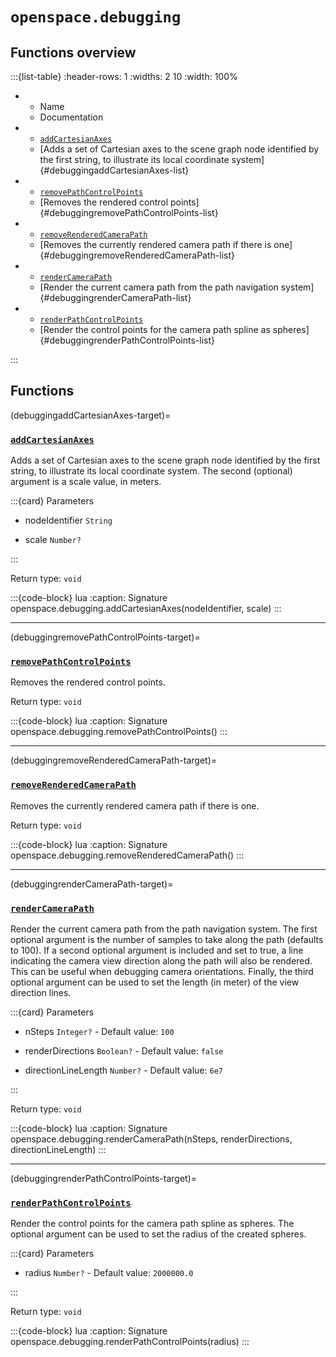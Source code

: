 # `openspace.debugging`
## Functions overview

:::{list-table}
:header-rows: 1
:widths: 2 10
:width: 100%
*   - Name
    - Documentation


*   - [`addCartesianAxes`](#debuggingaddCartesianAxes-target)
    - [Adds a set of Cartesian axes to the scene graph node identified by the first string, to illustrate its local coordinate system]{#debuggingaddCartesianAxes-list}


*   - [`removePathControlPoints`](#debuggingremovePathControlPoints-target)
    - [Removes the rendered control points]{#debuggingremovePathControlPoints-list}


*   - [`removeRenderedCameraPath`](#debuggingremoveRenderedCameraPath-target)
    - [Removes the currently rendered camera path if there is one]{#debuggingremoveRenderedCameraPath-list}


*   - [`renderCameraPath`](#debuggingrenderCameraPath-target)
    - [Render the current camera path from the path navigation system]{#debuggingrenderCameraPath-list}


*   - [`renderPathControlPoints`](#debuggingrenderPathControlPoints-target)
    - [Render the control points for the camera path spline as spheres]{#debuggingrenderPathControlPoints-list}

:::

## Functions

(debuggingaddCartesianAxes-target)=
### [`addCartesianAxes`](#debuggingaddCartesianAxes-list)
Adds a set of Cartesian axes to the scene graph node identified by the first string, to illustrate its local coordinate system. The second (optional) argument is a scale value, in meters.


:::{card} Parameters


* nodeIdentifier `String` 



* scale `Number?` 


:::

Return type: `void` 

:::{code-block} lua
:caption: Signature
openspace.debugging.addCartesianAxes(nodeIdentifier, scale)
:::
___

(debuggingremovePathControlPoints-target)=
### [`removePathControlPoints`](#debuggingremovePathControlPoints-list)
Removes the rendered control points.


Return type: `void` 

:::{code-block} lua
:caption: Signature
openspace.debugging.removePathControlPoints()
:::
___

(debuggingremoveRenderedCameraPath-target)=
### [`removeRenderedCameraPath`](#debuggingremoveRenderedCameraPath-list)
Removes the currently rendered camera path if there is one.


Return type: `void` 

:::{code-block} lua
:caption: Signature
openspace.debugging.removeRenderedCameraPath()
:::
___

(debuggingrenderCameraPath-target)=
### [`renderCameraPath`](#debuggingrenderCameraPath-list)
Render the current camera path from the path navigation system. The first optional argument is the number of samples to take along the path (defaults to 100). If a second optional argument is included and set to true, a line indicating the camera view direction along the path will also be rendered. This can be useful when debugging camera orientations. Finally, the third optional argument can be used to set the length (in meter) of the view direction lines.


:::{card} Parameters


* nSteps `Integer?` - Default value: `100` 



* renderDirections `Boolean?` - Default value: `false` 



* directionLineLength `Number?` - Default value: `6e7` 


:::

Return type: `void` 

:::{code-block} lua
:caption: Signature
openspace.debugging.renderCameraPath(nSteps, renderDirections, directionLineLength)
:::
___

(debuggingrenderPathControlPoints-target)=
### [`renderPathControlPoints`](#debuggingrenderPathControlPoints-list)
Render the control points for the camera path spline as spheres. The optional argument can be used to set the radius of the created spheres.


:::{card} Parameters


* radius `Number?` - Default value: `2000000.0` 


:::

Return type: `void` 

:::{code-block} lua
:caption: Signature
openspace.debugging.renderPathControlPoints(radius)
:::

